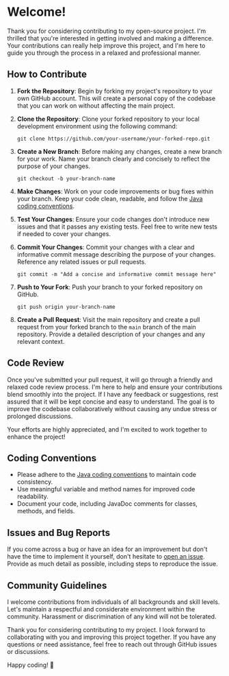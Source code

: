 # Welcome!

Thank you for considering contributing to my open-source project. I'm thrilled that you're interested in getting involved and making a difference. Your contributions can really help improve this project, and I'm here to guide you through the process in a relaxed and professional manner.

## How to Contribute

1. **Fork the Repository**: Begin by forking my project's repository to your own GitHub account. This will create a personal copy of the codebase that you can work on without affecting the main project.

2. **Clone the Repository**: Clone your forked repository to your local development environment using the following command:
   ```shell
   git clone https://github.com/your-username/your-forked-repo.git
   ```

3. **Create a New Branch**: Before making any changes, create a new branch for your work. Name your branch clearly and concisely to reflect the purpose of your changes.
   ```shell
   git checkout -b your-branch-name
   ```

4. **Make Changes**: Work on your code improvements or bug fixes within your branch. Keep your code clean, readable, and follow the [Java coding conventions](https://www.oracle.com/java/technologies/javase/codeconventions-contents.html).

5. **Test Your Changes**: Ensure your code changes don't introduce new issues and that it passes any existing tests. Feel free to write new tests if needed to cover your changes.

6. **Commit Your Changes**: Commit your changes with a clear and informative commit message describing the purpose of your changes. Reference any related issues or pull requests.
   ```shell
   git commit -m "Add a concise and informative commit message here"
   ```

7. **Push to Your Fork**: Push your branch to your forked repository on GitHub.
   ```shell
   git push origin your-branch-name
   ```

8. **Create a Pull Request**: Visit the main repository and create a pull request from your forked branch to the `main` branch of the main repository. Provide a detailed description of your changes and any relevant context.

## Code Review

Once you've submitted your pull request, it will go through a friendly and relaxed code review process. I'm here to help and ensure your contributions blend smoothly into the project. If I have any feedback or suggestions, rest assured that it will be kept concise and easy to understand. The goal is to improve the codebase collaboratively without causing any undue stress or prolonged discussions.

Your efforts are highly appreciated, and I'm excited to work together to enhance the project! 

## Coding Conventions

- Please adhere to the [Java coding conventions](https://www.oracle.com/java/technologies/javase/codeconventions-contents.html) to maintain code consistency.
- Use meaningful variable and method names for improved code readability.
- Document your code, including JavaDoc comments for classes, methods, and fields.

## Issues and Bug Reports

If you come across a bug or have an idea for an improvement but don't have the time to implement it yourself, don't hesitate to [open an issue](https://github.com/your-username/your-forked-repo/issues). Provide as much detail as possible, including steps to reproduce the issue.

## Community Guidelines

I welcome contributions from individuals of all backgrounds and skill levels. Let's maintain a respectful and considerate environment within the community. Harassment or discrimination of any kind will not be tolerated.

Thank you for considering contributing to my project. I look forward to collaborating with you and improving this project together. If you have any questions or need assistance, feel free to reach out through GitHub issues or discussions.

Happy coding! 🚀

